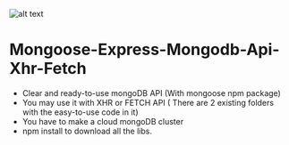 ![alt text](https://daleseo.gitbooks.io/mongo-express-course/content/assets/logo.jpg)
# Mongoose-Express-Mongodb-Api-Xhr-Fetch
* Clear and ready-to-use mongoDB API (With mongoose npm package)
* You may use it with XHR or FETCH API ( There are 2 existing folders with the easy-to-use code in it)
* You have to make a cloud mongoDB cluster
* npm install to download all the libs.
